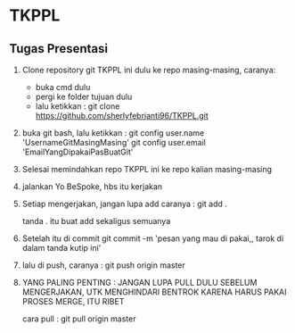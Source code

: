 TKPPL
=====

Tugas Presentasi
--------------------------------------------------------------------------------------------------------------------------------------------
1. Clone repository git TKPPL ini dulu ke repo masing-masing, caranya:
	- buka cmd dulu
	- pergi ke folder tujuan dulu
	- lalu ketikkan :
		git clone https://github.com/sherlyfebrianti96/TKPPL.git
		
2. buka git bash, lalu ketikkan :
	git config user.name 'UsernameGitMasingMasing'
	git config user.email 'EmailYangDipakaiPasBuatGit'
	
3. Selesai memindahkan repo TKPPL ini ke repo kalian masing-masing

4. jalankan Yo BeSpoke, hbs itu kerjakan

5. Setiap mengerjakan, jangan lupa add
	caranya :
		git add .
		
	tanda . itu buat add sekaligus semuanya
	
6. Setelah itu di commit
	git commit -m 'pesan yang mau di pakai,, tarok di dalam tanda kutip ini'
	
7. lalu di push, caranya : 
	git push origin master
	
8. YANG PALING PENTING :
	JANGAN LUPA PULL DULU SEBELUM MENGERJAKAN, UTK MENGHINDARI BENTROK
	KARENA HARUS PAKAI PROSES MERGE, ITU RIBET
	
	cara pull : 
		git pull origin master
		
